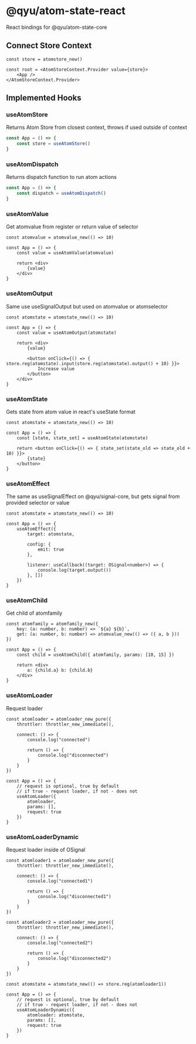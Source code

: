 # @qyu/atom-state-react

React bindings for @qyu/atom-state-core

## Connect Store Context

```typescriptreact
const store = atomstore_new()

const root = <AtomStoreContext.Provider value={store}>
    <App />
</AtomStoreContext.Provider>
```

## Implemented Hooks

### useAtomStore

Returns Atom Store from closest context, throws if used outside of context

```typescript
const App = () => {
    const store = useAtomStore()
}
```

### useAtomDispatch

Returns dispatch function to run atom actions

```typescript
const App = () => {
    const dispatch = useAtomDispatch()
}
```

### useAtomValue

Get atomvalue from register or return value of selector

```typescriptreact
const atomvalue = atomvalue_new(() => 10)

const App = () => {
    const value = useAtomValue(atomvalue)

    return <div>
        {value}
    </div>
}
```

### useAtomOutput

Same use useSignalOutput but used on atomvalue or atomselector

```typescriptreact
const atomstate = atomstate_new(() => 10)

const App = () => {
    const value = useAtomOutput(atomstate)

    return <div>
        {value}

        <button onClick={() => { store.reg(atomstate).input(store.reg(atomstate).output() + 10) }}>
            Increase value
        </button>
    </div>
}
```

### useAtomState

Gets state from atom value in react's useState format

```typescriptreact
const atomstate = atomstate_new(() => 10)

const App = () => {
    const [state, state_set] = useAtomState(atomstate)

    return <button onClick={() => { state_set(state_old => state_old + 10) }}>
        {state}
    </button>
}
```

### useAtomEffect

The same as useSignalEffect on @qyu/signal-core, but gets signal from provided selector or value

```typescriptreact
const atomstate = atomstate_new(() => 10)

const App = () => {
    useAtomEffect({
        target: atomstate,

        config: {
            emit: true 
        },

        listener: useCallback((target: OSignal<number>) => {
            console.log(target.output())
        }, [])
    })
}
```

### useAtomChild

Get child of atomfamily

```typescriptreact
const atomfamily = atomfamily_new({
    key: (a: number, b: number) => `${a} ${b}`,
    get: (a: number, b: number) => atomvalue_new(() => ({ a, b }))
})

const App = () => {
    const child = useAtomChild({ atomfamily, params: [10, 15] })

    return <div>
        a: {child.a} b: {child.b}
    </div>
}
```

### useAtomLoader

Request loader

```typescriptreact
const atomloader = atomloader_new_pure({
    throttler: throttler_new_immediate(),

    connect: () => {
        console.log("connected")

        return () => {
            console.log("disconnected")
        }
    }
})

const App = () => {
    // request is optional, true by default
    // if true - request loader, if not - does not
    useAtomLoader({
        atomloader,
        params: [],
        request: true 
    })
}
```

### useAtomLoaderDynamic

Request loader inside of OSignal

```typescriptreact
const atomloader1 = atomloader_new_pure({
    throttler: throttler_new_immediate(),

    connect: () => {
        console.log("connected1")

        return () => {
            console.log("disconnected1")
        }
    }
})

const atomloader2 = atomloader_new_pure({
    throttler: throttler_new_immediate(),

    connect: () => {
        console.log("connected2")

        return () => {
            console.log("disconnected2")
        }
    }
})

const atomstate = atomstate_new(() => store.reg(atomloader1))

const App = () => {
    // request is optional, true by default
    // if true - request loader, if not - does not
    useAtomLoaderDynamic({
        atomloader: atomstate,
        params: [],
        request: true 
    })
}
```
